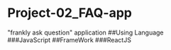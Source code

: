 # Project-02_FAQ-app
"frankly ask question" application
##Using Language <br>
###JavaScript
##FrameWork
###ReactJS
